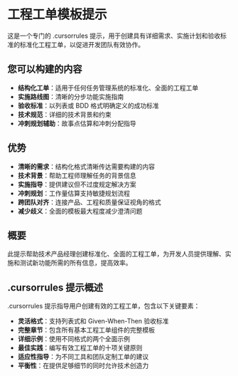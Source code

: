 # 工程工单模板提示

这是一个专门的 .cursorrules 提示，用于创建具有详细需求、实施计划和验收标准的标准化工程工单，以促进开发团队有效协作。

## 您可以构建的内容

- **结构化工单**：适用于任何任务管理系统的标准化、全面的工程工单
- **实施路线图**：清晰的分步功能实施指南
- **验收标准**：以列表或 BDD 格式明确定义的成功标准
- **技术规范**：详细的技术背景和约束
- **冲刺规划辅助**：故事点估算和冲刺分配指导

## 优势

- **清晰的需求**：结构化格式清晰传达需要构建的内容
- **技术背景**：帮助工程师理解任务的背景信息
- **实施指导**：提供建议但不过度规定解决方案
- **冲刺规划**：工作量估算支持敏捷规划流程
- **跨团队对齐**：连接产品、工程和质量保证视角的格式
- **减少歧义**：全面的模板最大程度减少澄清问题

## 概要

此提示帮助技术产品经理创建标准化、全面的工程工单，为开发人员提供理解、实施和测试新功能所需的所有信息，提高效率。

## .cursorrules 提示概述

.cursorrules 提示指导用户创建有效的工程工单，包含以下关键要素：

- **灵活格式**：支持列表式和 Given-When-Then 验收标准
- **完整章节**：包含所有基本工程工单组件的完整模板
- **详细示例**：使用不同格式的两个全面示例
- **最佳实践**：编写有效工程工单的十项关键原则
- **适应性指导**：为不同工具和团队定制工单的建议
- **平衡性**：在提供足够细节的同时允许技术创造力
